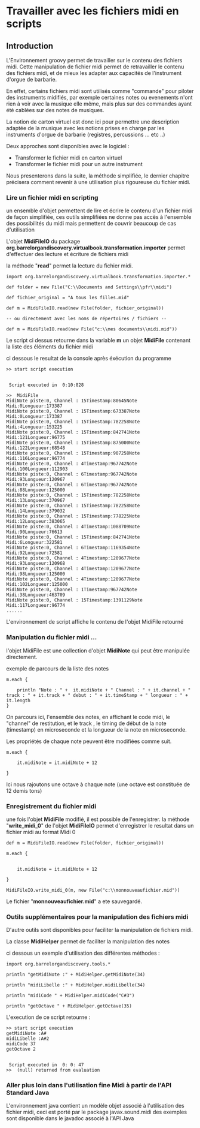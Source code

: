 Travailler avec les fichiers midi en scripts
============================================

Introduction
------------

L'Environnement groovy permet de travailler sur le contenu des fichiers midi. Cette manipulation de fichier midi permet de retravailler le contenu des fichiers midi, et de mieux les adapter aux capacités de l'instrument d'orgue de barbarie.

En effet, certains fichiers midi sont utilisés comme "commande" pour piloter des instruments midifiés, par exemple certaines notes ou evenements n'ont rien à voir avec la musique elle même, mais plus sur des commandes ayant été cablées sur des notes de musiques.

La notion de carton virtuel est donc ici pour permettre une description adaptée de la musique avec les notions prises en charge par les instruments d'orgue de barbarie (registres, percussions ... etc ..)

Deux approches sont disponibles avec le logiciel :

-   Transformer le fichier midi en carton virtuel
-   Transformer le fichier midi pour un autre instrument

Nous presenterons dans la suite, la méthode simplifiée, le dernier chapitre précisera comment revenir à une utilisation plus rigoureuse du fichier midi.

### Lire un fichier midi en scripting

un ensemble d'objet permettent de lire et écrire le contenu d'un fichier midi de façon simplifiée, ces outils simplifiées ne donne pas accès à l'ensemble des possibilités du midi mais permettent de couvrir beaucoup de cas d'utilisation

L'objet **MidiFileIO** du package **org.barrelorgandiscovery.virtualbook.transformation.importer** permet d'effectuer des lecture et écriture de fichiers midi

la méthode "**read**" permet la lecture du fichier midi.

    import org.barrelorgandiscovery.virtualbook.transformation.importer.*

    def folder = new File("C:\\Documents and Settings\\pfr\\midi")

    def fichier_original = "A tous les filles.mid"

    def m = MidiFileIO.read(new File(folder, fichier_original))

    -- ou directement avec les noms de répertoires / fichiers --

    def m = MidiFileIO.read(new File("c:\\mes documents\\midi.mid"))

Le script ci dessus retourne dans la variable **m** un objet **MidiFile** contenant la liste des éléments du fichier midi

ci dessous le resultat de la console après éxécution du programme

     
    >> start script execution
     

     Script executed in  0:10:828 

    >>  MidiFile 
    MidiNote piste:0, Channel : 15Timestamp:80645Note Midi:0Longueur:173387
    MidiNote piste:0, Channel : 15Timestamp:673387Note Midi:0Longueur:173387
    MidiNote piste:0, Channel : 15Timestamp:782258Note Midi:4Longueur:153225
    MidiNote piste:0, Channel : 15Timestamp:842741Note Midi:121Longueur:96775
    MidiNote piste:0, Channel : 15Timestamp:875000Note Midi:122Longueur:68548
    MidiNote piste:0, Channel : 15Timestamp:907258Note Midi:116Longueur:96774
    MidiNote piste:0, Channel : 4Timestamp:967742Note Midi:100Longueur:112903
    MidiNote piste:0, Channel : 6Timestamp:967742Note Midi:93Longueur:120967
    MidiNote piste:0, Channel : 6Timestamp:967742Note Midi:88Longueur:125000
    MidiNote piste:0, Channel : 15Timestamp:782258Note Midi:13Longueur:370967
    MidiNote piste:0, Channel : 15Timestamp:782258Note Midi:14Longueur:379032
    MidiNote piste:0, Channel : 15Timestamp:778225Note Midi:12Longueur:383065
    MidiNote piste:0, Channel : 4Timestamp:1088709Note Midi:90Longueur:76613
    MidiNote piste:0, Channel : 15Timestamp:842741Note Midi:6Longueur:322581
    MidiNote piste:0, Channel : 6Timestamp:1169354Note Midi:92Longueur:72581
    MidiNote piste:0, Channel : 4Timestamp:1209677Note Midi:93Longueur:120968
    MidiNote piste:0, Channel : 4Timestamp:1209677Note Midi:98Longueur:125000
    MidiNote piste:0, Channel : 4Timestamp:1209677Note Midi:102Longueur:125000
    MidiNote piste:0, Channel : 1Timestamp:967742Note Midi:38Longueur:463709
    MidiNote piste:0, Channel : 15Timestamp:1391129Note Midi:117Longueur:96774
    ......

L'environnement de script affiche le contenu de l'objet MidiFile retourné

### Manipulation du fichier midi ...

l'objet MidiFile est une collection d'objet **MidiNote** qui peut être manipulée directement.

exemple de parcours de la liste des notes



    m.each { 

        println "Note : " +  it.midiNote + " Channel : " + it.channel + " track : " + it.track + " debut : " + it.timeStamp + " longueur : " + it.length
    }

On parcours ici, l'ensemble des notes, en affichant le code midi, le "channel" de restitution, et le track , le timing de début de la note (timestamp) en microseconde et la longueur de la note en microseconde.

Les propriétés de chaque note peuvent être modifiées comme suit.

    m.each { 

        it.midiNote = it.midiNote + 12    

    }

Ici nous rajoutons une octave à chaque note (une octave est constituée de 12 demis tons)

### Enregistrement du fichier midi

une fois l'objet **MidiFile** modifié, il est possible de l'enregistrer. la méthode "**write\_midi\_0**" de l'objet **MidiFileIO** permet d'enregistrer le resultat dans un fichier midi au format Midi 0

    def m = MidiFileIO.read(new File(folder, fichier_original))

    m.each { 


        it.midiNote = it.midiNote + 12    

    }

    MidiFileIO.write_midi_0(m, new File("c:\\monnouveaufichier.mid"))

Le fichier "**monnouveaufichier.mid**" a ete sauvegardé.

### Outils supplémentaires pour la manipulation des fichiers midi

D'autre outils sont disponibles pour faciliter la manipulation de fichiers midi.

La classe **MidiHelper** permet de faciliter la manipulation des notes

ci dessous un exemple d'utilisation des différentes méthodes :


    import org.barrelorgandiscovery.tools.*

    println "getMidiNote :" + MidiHelper.getMidiNote(34)

    println "midiLibelle :" + MidiHelper.midiLibelle(34)

    println "midiCode " + MidiHelper.midiCode("C#3")

    println "getOctave " + MidiHelper.getOctave(35)


L'execution de ce script retourne :

    >> start script execution
    getMidiNote :A#
    midiLibelle :A#2
    midiCode 37
    getOctave 2
     

     Script executed in  0: 0: 47
    >>  (null) returned from evaluation

### Aller plus loin dans l'utilisation fine Midi à partir de l'API Standard Java

L'environnement java contient un modèle objet associé à l'utilisation des fichier midi, ceci est porté par le package javax.sound.midi des exemples sont disponible dans le javadoc associé à l'API Java
